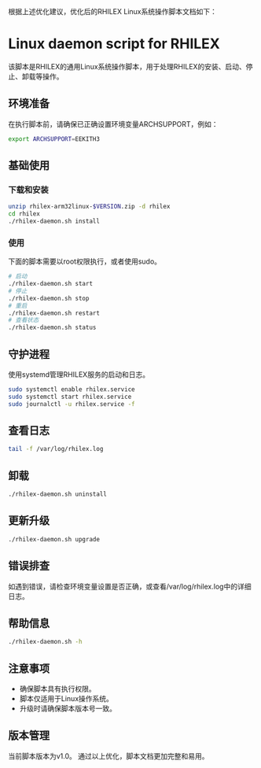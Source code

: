 根据上述优化建议，优化后的RHILEX Linux系统操作脚本文档如下：
# Linux daemon script for RHILEX
该脚本是RHILEX的通用Linux系统操作脚本，用于处理RHILEX的安装、启动、停止、卸载等操作。
## 环境准备
在执行脚本前，请确保已正确设置环境变量ARCHSUPPORT，例如：
```sh
export ARCHSUPPORT=EEKITH3
```
## 基础使用
### 下载和安装
```sh
unzip rhilex-arm32linux-$VERSION.zip -d rhilex
cd rhilex
./rhilex-daemon.sh install
```
### 使用
下面的脚本需要以root权限执行，或者使用sudo。
```bash
# 启动
./rhilex-daemon.sh start
# 停止
./rhilex-daemon.sh stop
# 重启
./rhilex-daemon.sh restart
# 查看状态
./rhilex-daemon.sh status
```
## 守护进程
使用systemd管理RHILEX服务的启动和日志。
```sh
sudo systemctl enable rhilex.service
sudo systemctl start rhilex.service
sudo journalctl -u rhilex.service -f
```
## 查看日志
```sh
tail -f /var/log/rhilex.log
```
## 卸载
```sh
./rhilex-daemon.sh uninstall
```
## 更新升级
```sh
./rhilex-daemon.sh upgrade
```
## 错误排查
如遇到错误，请检查环境变量设置是否正确，或查看/var/log/rhilex.log中的详细日志。
## 帮助信息
```sh
./rhilex-daemon.sh -h
```
## 注意事项
- 确保脚本具有执行权限。
- 脚本仅适用于Linux操作系统。
- 升级时请确保脚本版本号一致。
## 版本管理
当前脚本版本为v1.0。
通过以上优化，脚本文档更加完整和易用。
